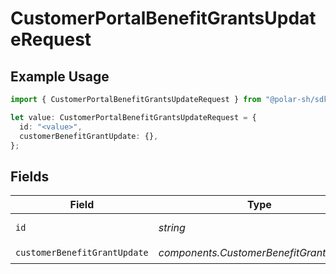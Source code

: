 # CustomerPortalBenefitGrantsUpdateRequest

## Example Usage

```typescript
import { CustomerPortalBenefitGrantsUpdateRequest } from "@polar-sh/sdk/models/operations/customerportalbenefitgrantsupdate.js";

let value: CustomerPortalBenefitGrantsUpdateRequest = {
  id: "<value>",
  customerBenefitGrantUpdate: {},
};
```

## Fields

| Field                                   | Type                                    | Required                                | Description                             |
| --------------------------------------- | --------------------------------------- | --------------------------------------- | --------------------------------------- |
| `id`                                    | *string*                                | :heavy_check_mark:                      | The benefit grant ID.                   |
| `customerBenefitGrantUpdate`            | *components.CustomerBenefitGrantUpdate* | :heavy_check_mark:                      | N/A                                     |